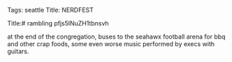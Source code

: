 Tags: seattle
Title: NERDFEST  
  
Title:# rambling pfjs5lNuZH1tbnsvh
  
at the end of the congregation, buses to the seahawx football arena for bbq and other crap foods, some even worse music performed by execs with guitars.  
